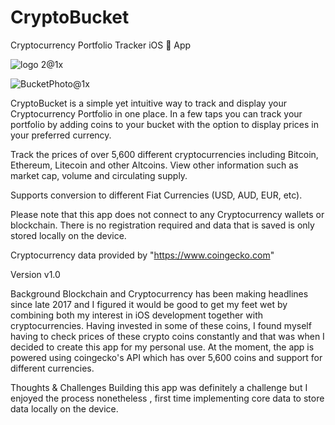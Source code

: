 # CryptoBucket

Cryptocurrency Portfolio Tracker iOS  App

![logo 2@1x](https://user-images.githubusercontent.com/71550013/122652320-25599880-d136-11eb-8a75-655d8eb83f9b.png)


![BucketPhoto@1x](https://user-images.githubusercontent.com/71550013/122652300-03601600-d136-11eb-8575-2f16349d7a4d.png)




CryptoBucket is a simple yet intuitive way to track and display your Cryptocurrency Portfolio in one place. In a few taps you can track your portfolio by adding coins to your bucket with the option to display prices in your preferred currency.

Track the prices of over 5,600 different cryptocurrencies including Bitcoin, Ethereum, Litecoin and other Altcoins. View other information such as market cap, volume and circulating supply.

Supports conversion to different Fiat Currencies (USD, AUD, EUR, etc).

Please note that this app does not connect to any Cryptocurrency wallets or blockchain. There is no registration required and data that is saved is only stored locally on the device.

Cryptocurrency data provided by "https://www.coingecko.com"

Version
v1.0

Background
Blockchain and Cryptocurrency has been making headlines since late  2017 and I figured it would be good to get my feet wet by combining both my interest in iOS development together with cryptocurrencies. Having invested in some of these coins, I found myself having to check prices of these crypto coins constantly and that was when I decided to create this app for my personal use. At the moment, the app is powered using coingecko's API which has over 5,600 coins and support for different currencies.

Thoughts & Challenges
Building this app was definitely a challenge but I enjoyed the process nonetheless , first time implementing core data to store data locally on the device.
